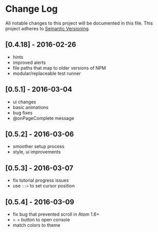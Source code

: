 # Change Log
All notable changes to this project will be documented in this file.
This project adheres to [Semantic Versioning](http://semver.org/).

## [0.4.18] - 2016-02-26
- hints
- improved alerts
- file paths that map to older versions of NPM
- modular/replaceable test runner

## [0.5.1] - 2016-03-04
- ui changes
- basic animations
- bug fixes
- @onPageComplete message

## [0.5.2] - 2016-03-06
- smoother setup process
- style, ui improvements

## [0.5.3] - 2016-03-07
- fix tutorial progress issues
- use `::>` to set cursor position

## [0.5.4] - 2016-03-09
- fix bug that prevented scroll in Atom 1.6+
- `< >` button to open console
- match colors to theme
